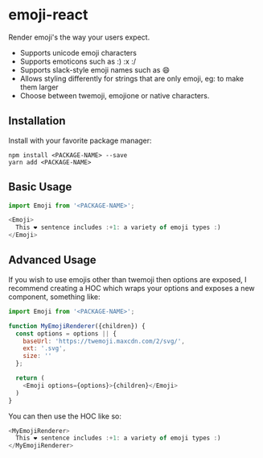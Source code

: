 # emoji-react

Render emoji's the way your users expect.

- Supports unicode emoji characters
- Supports emoticons such as :) :x :/
- Supports slack-style emoji names such as :smile:
- Allows styling differently for strings that are only emoji, eg: to make them larger
- Choose between twemoji, emojione or native characters.


## Installation

Install with your favorite package manager:
```
npm install <PACKAGE-NAME> --save
yarn add <PACKAGE-NAME>
```

## Basic Usage

```javascript
import Emoji from '<PACKAGE-NAME>';

<Emoji>
  This ❤️ sentence includes :+1: a variety of emoji types :)
</Emoji>
```

## Advanced Usage

If you wish to use emojis other than twemoji then options are exposed, I recommend
creating a HOC which wraps your options and exposes a new component, something like:

```javascript
import Emoji from '<PACKAGE-NAME>';

function MyEmojiRenderer({children}) {
  const options = options || {
    baseUrl: 'https://twemoji.maxcdn.com/2/svg/',
    ext: '.svg',
    size: ''
  };

  return (
    <Emoji options={options}>{children}</Emoji>
  )
}
```

You can then use the HOC like so:

```javascript
<MyEmojiRenderer>
  This ❤️ sentence includes :+1: a variety of emoji types :)
</MyEmojiRenderer>
